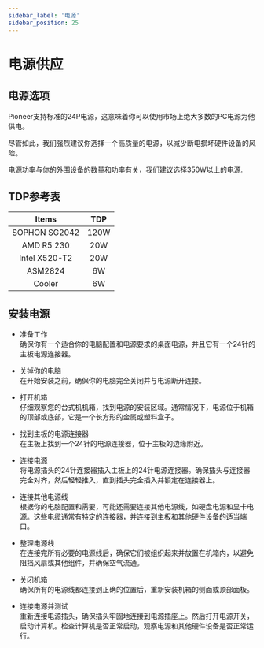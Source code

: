 ```yaml
---
sidebar_label: '电源'
sidebar_position: 25
---
```

# 电源供应

## 电源选项
 Pioneer支持标准的24P电源，这意味着你可以使用市场上绝大多数的PC电源为他供电。 

 尽管如此，我们强烈建议你选择一个高质量的电源，以减少断电损坏硬件设备的风险。 
 
 电源功率与你的外围设备的数量和功率有关，我们建议选择350W以上的电源.

 ## TDP参考表
 |     Items     |  TDP  |
 | :-----------: | :---: |
 | SOPHON SG2042 | 120W  |
 |  AMD R5 230   |  20W  |
 | Intel X520-T2 |  20W  |
 |    ASM2824    |  6W   |
 |    Cooler     |  6W   |

## 安装电源
- 准备工作  
    确保你有一个适合你的电脑配置和电源要求的桌面电源，并且它有一个24针的主板电源连接器。

- 关掉你的电脑  
    在开始安装之前，确保你的电脑完全关闭并与电源断开连接。

- 打开机箱  
    仔细观察您的台式机机箱，找到电源的安装区域。通常情况下，电源位于机箱的顶部或底部，它是一个长方形的金属或塑料盒子。

- 找到主板的电源连接器  
    在主板上找到一个24针的电源连接器，位于主板的边缘附近。

- 连接电源  
    将电源插头的24针连接器插入主板上的24针电源连接器。确保插头与连接器完全对齐，然后轻轻推入，直到插头完全插入并锁定在连接器上。

- 连接其他电源线  
    根据你的电脑配置和需要，可能还需要连接其他电源线，如硬盘电源和显卡电源。这些电缆通常有特定的连接器，并连接到主板和其他硬件设备的适当端口。

- 整理电源线  
    在连接完所有必要的电源线后，确保它们被组织起来并放置在机箱内，以避免阻挡风扇或其他组件，并确保空气流通。

- 关闭机箱  
    确保所有的电源线都连接到正确的位置后，重新安装机箱的侧面或顶部面板。

- 连接电源并测试  
    重新连接电源插头，确保插头牢固地连接到电源插座上。然后打开电源开关，启动计算机。检查计算机是否正常启动，观察电源和其他硬件设备是否正常运行。
